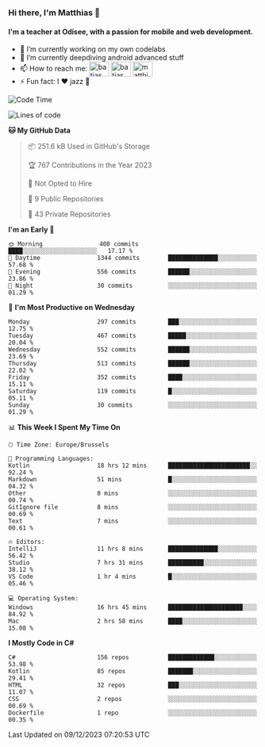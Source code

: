 ### Hi there, I'm Matthias 👋

#### I'm a teacher at Odisee, with a passion for mobile and web development.

- 🔭 I’m currently working on my own codelabs
- 🌱 I’m currently deepdiving android advanced stuff
- 📫 How to reach me: <a href="https://dev.to/batjas" target="_blank"><img align="center" src="https://raw.githubusercontent.com/rahuldkjain/github-profile-readme-generator/master/src/images/icons/Social/devto.svg" alt="batjas" height="30" width="40" /></a>
<a href="https://twitter.com/batjas" target="_blank"><img align="center" src="https://raw.githubusercontent.com/rahuldkjain/github-profile-readme-generator/master/src/images/icons/Social/twitter.svg" alt="batjas" height="30" width="40" /></a>
<a href="https://linkedin.com/in/matthiasdruwé" target="_blank"><img align="center" src="https://raw.githubusercontent.com/rahuldkjain/github-profile-readme-generator/master/src/images/icons/Social/linked-in-alt.svg" alt="matthiasdruwé" height="30" width="40" /></a>
- ⚡ Fun fact: I ❤ jazz 🎷


<!--START_SECTION:waka-->
![Code Time](http://img.shields.io/badge/Code%20Time-927%20hrs%2046%20mins-blue)

![Lines of code](https://img.shields.io/badge/From%20Hello%20World%20I%27ve%20Written-2.5%20million%20lines%20of%20code-blue)

**🐱 My GitHub Data** 

> 📦 251.6 kB Used in GitHub's Storage 
 > 
> 🏆 767 Contributions in the Year 2023
 > 
> 🚫 Not Opted to Hire
 > 
> 📜 9 Public Repositories 
 > 
> 🔑 43 Private Repositories 
 > 
**I'm an Early 🐤** 

```text
🌞 Morning                400 commits         ████░░░░░░░░░░░░░░░░░░░░░   17.17 % 
🌆 Daytime                1344 commits        ██████████████░░░░░░░░░░░   57.68 % 
🌃 Evening                556 commits         ██████░░░░░░░░░░░░░░░░░░░   23.86 % 
🌙 Night                  30 commits          ░░░░░░░░░░░░░░░░░░░░░░░░░   01.29 % 
```
📅 **I'm Most Productive on Wednesday** 

```text
Monday                   297 commits         ███░░░░░░░░░░░░░░░░░░░░░░   12.75 % 
Tuesday                  467 commits         █████░░░░░░░░░░░░░░░░░░░░   20.04 % 
Wednesday                552 commits         ██████░░░░░░░░░░░░░░░░░░░   23.69 % 
Thursday                 513 commits         ██████░░░░░░░░░░░░░░░░░░░   22.02 % 
Friday                   352 commits         ████░░░░░░░░░░░░░░░░░░░░░   15.11 % 
Saturday                 119 commits         █░░░░░░░░░░░░░░░░░░░░░░░░   05.11 % 
Sunday                   30 commits          ░░░░░░░░░░░░░░░░░░░░░░░░░   01.29 % 
```


📊 **This Week I Spent My Time On** 

```text
🕑︎ Time Zone: Europe/Brussels

💬 Programming Languages: 
Kotlin                   18 hrs 12 mins      ███████████████████████░░   92.24 % 
Markdown                 51 mins             █░░░░░░░░░░░░░░░░░░░░░░░░   04.32 % 
Other                    8 mins              ░░░░░░░░░░░░░░░░░░░░░░░░░   00.74 % 
GitIgnore file           8 mins              ░░░░░░░░░░░░░░░░░░░░░░░░░   00.69 % 
Text                     7 mins              ░░░░░░░░░░░░░░░░░░░░░░░░░   00.61 % 

🔥 Editors: 
IntelliJ                 11 hrs 8 mins       ██████████████░░░░░░░░░░░   56.42 % 
Studio                   7 hrs 31 mins       ██████████░░░░░░░░░░░░░░░   38.12 % 
VS Code                  1 hr 4 mins         █░░░░░░░░░░░░░░░░░░░░░░░░   05.46 % 

💻 Operating System: 
Windows                  16 hrs 45 mins      █████████████████████░░░░   84.92 % 
Mac                      2 hrs 58 mins       ████░░░░░░░░░░░░░░░░░░░░░   15.08 % 
```

**I Mostly Code in C#** 

```text
C#                       156 repos           █████████████░░░░░░░░░░░░   53.98 % 
Kotlin                   85 repos            ███████░░░░░░░░░░░░░░░░░░   29.41 % 
HTML                     32 repos            ███░░░░░░░░░░░░░░░░░░░░░░   11.07 % 
CSS                      2 repos             ░░░░░░░░░░░░░░░░░░░░░░░░░   00.69 % 
Dockerfile               1 repo              ░░░░░░░░░░░░░░░░░░░░░░░░░   00.35 % 
```




 Last Updated on 09/12/2023 07:20:53 UTC
<!--END_SECTION:waka-->
